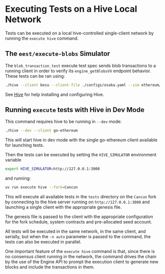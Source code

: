 # Executing Tests on a Hive Local Network

Tests can be executed on a local hive-controlled single-client network by running the `execute hive` command.

## The `eest/execute-blobs` Simulator

The `blob_transaction_test` execute test spec sends blob transactions to a running client in order to verify its `engine_getBlobsVX` endpoint behavior. These tests can be ran using:

```bash
./hive --client besu --client-file ./configs/osaka.yaml --sim ethereum/eest/execute-blobs
```

See [Hive](../hive/index.md) for help installing and configuring Hive.

## Running `execute` tests with Hive in Dev Mode

This command requires hive to be running in `--dev` mode:

```bash
./hive --dev --client go-ethereum
```

This will start hive in dev mode with the single go-ethereum client available for launching tests.

Then the tests can be executed by setting the `HIVE_SIMULATOR` environment variable

```bash
export HIVE_SIMULATOR=http://127.0.0.1:3000
```

and running:

```bash
uv run execute hive --fork=Cancun
```

This will execute all available tests in the `tests` directory on the `Cancun` fork by connecting to the hive server running on `http://127.0.0.1:3000` and launching a single client with the appropriate genesis file.

The genesis file is passed to the client with the appropriate configuration for the fork schedule, system contracts and pre-allocated seed account.

All tests will be executed in the same network, in the same client, and serially, but when the `-n auto` parameter is passed to the command, the tests can also be executed in parallel.

One important feature of the `execute hive` command is that, since there is no consensus client running in the network, the command drives the chain by the use of the Engine API to prompt the execution client to generate new blocks and include the transactions in them.
